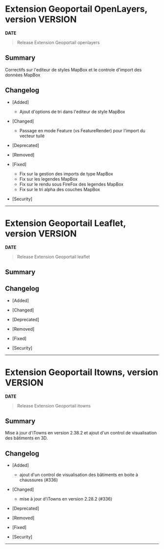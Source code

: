 




# Extension Geoportail OpenLayers, version __VERSION__

**__DATE__**
> Release Extension Geoportail openlayers

## Summary

Correctifs sur l'editeur de styles MapBox et le controle d'import des données MapBox

## Changelog

* [Added]

    - Ajout d'options de tri dans l'editeur de style MapBox

* [Changed]

    - Passage en mode Feature (vs FeatureRender) pour l'import du vecteur tuilé

* [Deprecated]

* [Removed]

* [Fixed]

    - Fix sur la gestion des imports de type MapBox
    - Fix sur les legendes MapBox
    - Fix sur le rendu sous FireFox des legendes MapBox
    - Fix sur le tri alpha des couches MapBox

* [Security]

---



# Extension Geoportail Leaflet, version __VERSION__

**__DATE__**
> Release Extension Geoportail leaflet

## Summary

## Changelog

* [Added]

* [Changed]

* [Deprecated]

* [Removed]

* [Fixed]

* [Security]

---


# Extension Geoportail Itowns, version __VERSION__

**__DATE__**
> Release Extension Geoportail itowns

## Summary

Mise à jour d'iTowns en version 2.38.2 et ajout d'un control de visualisation des bâtiments en 3D.

## Changelog

* [Added]

    - ajout d'un control de visualisation des bâtiments en boite à chaussures (#336)

* [Changed]

    - mise à jour d'iTowns en version 2.28.2 (#336)

* [Deprecated]

* [Removed]

* [Fixed]

* [Security]

---

